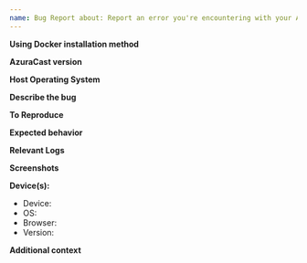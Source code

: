 ```yaml
---
name: Bug Report about: Report an error you're encountering with your AzuraCast installation.
---
```


<!--
Notes:
- Please be kind and patient in your interactions with us. We are a small team of volunteers working solely on donations. Thank you in advance.
- Ansible installation methods are not officially supported and support may not be provided outside of the rare circumstances.
- Always check your logs before submitting!
- Make sure your issue isn't already answered here: https://docs.azuracast.com/en/user-guide/troubleshooting
-->

**Using Docker installation method**
<!-- Yes / No -->


**AzuraCast version**
<!-- (i.e. v0.10.1 for Stable Releases or 2021-02-07 #abcdefg for Rolling Releases -->


**Host Operating System**
<!-- (i.e. Ubuntu 16.04, MacOS High Sierra, Windows 10) -->


**Describe the bug**
<!-- A clear and concise description of what the bug is. -->



**To Reproduce**
<!--
Steps to reproduce the behavior:
1. Go to '...'
2. Click on '....'
3. Scroll down to '....'
4. See error
-->


**Expected behavior**
<!-- A clear and concise description of what you expected to happen. -->


**Relevant Logs**
<!-- Paste in any error messages or abnormal entries you see in your logs (see above). -->


**Screenshots**
<!-- If applicable, add screenshots to help explain your problem. -->


**Device(s):**

- Device: <!-- [e.g. Desktop, iPhone6] -->
- OS: <!-- [e.g. iOS] -->
- Browser: <!-- [e.g. chrome, safari] -->
- Version: <!-- [e.g. 22] -->

**Additional context**
<!-- Add any other context about the problem here. -->
